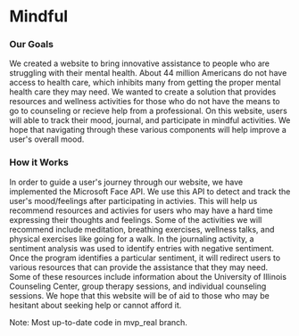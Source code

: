 # **Mindful**

### Our Goals
We created a website to bring innovative assistance to people who are struggling with their mental health. About 44 million Americans do not have access to health care, which inhibits many from getting the proper mental health care they may need. We wanted to create a solution that provides resources and wellness activities for those who do not have the means to go to counseling or recieve help from a professional. On this website, users will able to track their mood, journal, and participate in mindful activities. We hope that navigating through these various components will help improve a user's overall mood. 

### How it Works
In order to guide a user's journey through our website, we have implemented the Microsoft Face API. We use this API to detect and track the user's mood/feelings after participating in activies. This will help us recommend resources and activies for users who may have a hard time expressing their thoughts and feelings. Some of the activities we will recommend include meditation, breathing exercises, wellness talks, and physical exercises like going for a walk. In the journaling activity, a sentiment analysis was used to identify entries with negative sentiment. Once the program identifies a particular sentiment, it will redirect users to various resources that can provide the assistance that they may need. Some of these resources include information about the University of Illinois Counseling Center, group therapy sessions, and individual counseling sessions. We hope that this website will be of aid to those who may be hesitant about seeking help or cannot afford it.  

Note: Most up-to-date code in mvp_real branch.
